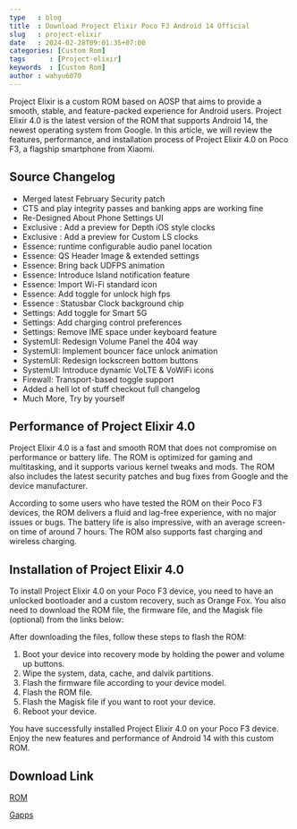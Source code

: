 ```yaml
---
type   : blog
title  : Download Project Elixir Poco F3 Android 14 Official
slug   : project-elixir
date   : 2024-02-28T09:01:35+07:00
categories: [Custom Rom]
tags      : [Project-elixir]
keywords  : [Custom Rom]
author : wahyu6070
---
```



Project Elixir is a custom ROM based on AOSP that aims to provide a smooth, stable, and feature-packed experience for Android users. Project Elixir 4.0 is the latest version of the ROM that supports Android 14, the newest operating system from Google. In this article, we will review the features, performance, and installation process of Project Elixir 4.0 on Poco F3, a flagship smartphone from Xiaomi.

## Source Changelog
- Merged latest February Security patch
- CTS and play integrity passes and banking apps are working fine
- Re-Designed About Phone Settings UI
- Exclusive : Add a preview for Depth iOS style clocks
- Exclusive : Add a preview for Custom LS clocks
- Essence: runtime configurable audio panel location
- Essence: QS Header Image & extended settings
- Essence: Bring back UDFPS animation
- Essence: Introduce Island notification feature
- Essence: Import Wi-Fi standard icon
- Essence: Add toggle for unlock high fps
- Essence : Statusbar Clock background chip
- Settings: Add toggle for Smart 5G
- Settings: Add charging control preferences
- Settings: Remove IME space under keyboard feature
- SystemUI: Redesign Volume Panel the 404 way
- SystemUI: Implement bouncer face unlock animation
- SystemUI: Redesign lockscreen bottom buttons
- SystemUI: Introduce dynamic VoLTE & VoWiFi icons
- Firewall: Transport-based toggle support
- Added a hell lot of stuff checkout full changelog
- Much More, Try by yourself
 
## Performance of Project Elixir 4.0

Project Elixir 4.0 is a fast and smooth ROM that does not compromise on performance or battery life. The ROM is optimized for gaming and multitasking, and it supports various kernel tweaks and mods. The ROM also includes the latest security patches and bug fixes from Google and the device manufacturer.

According to some users who have tested the ROM on their Poco F3 devices, the ROM delivers a fluid and lag-free experience, with no major issues or bugs. The battery life is also impressive, with an average screen-on time of around 7 hours. The ROM also supports fast charging and wireless charging.

## Installation of Project Elixir 4.0

To install Project Elixir 4.0 on your Poco F3 device, you need to have an unlocked bootloader and a custom recovery, such as Orange Fox. You also need to download the ROM file, the firmware file, and the Magisk file (optional) from the links below:


After downloading the files, follow these steps to flash the ROM:

1. Boot your device into recovery mode by holding the power and volume up buttons.
2. Wipe the system, data, cache, and dalvik partitions.
3. Flash the firmware file according to your device model.
4. Flash the ROM file.
5. Flash the Magisk file if you want to root your device.
6. Reboot your device.

You have successfully installed Project Elixir 4.0 on your Poco F3 device. Enjoy the new features and performance of Android 14 with this custom ROM.

## Download Link 

[ROM](https://projectelixiros.com/download)

[Gapps](https://litegapps.github.io)
